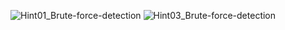 ![Hint01_Brute-force-detection](https://github.com/user-attachments/assets/8a1c32ca-856f-4c08-85e9-a5c2aa139acc)
![Hint03_Brute-force-detection](https://github.com/user-attachments/assets/8804f4ab-cf97-475a-a51b-4747c39a15f4)
